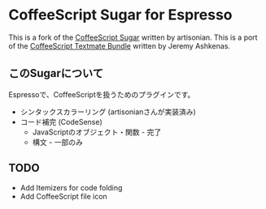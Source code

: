 CoffeeScript Sugar for Espresso
===

This is a fork of the [CoffeeScript Sugar][artisonian] written by artisonian.
This is a port of the [CoffeeScript Textmate Bundle][tmbundle] written by Jeremy Ashkenas.


このSugarについて
---
Espressoで、CoffeeScriptを扱うためのプラグインです。

* シンタックスカラーリング (artisonianさんが実装済み)
* コード補完 (CodeSense)
	* JavaScriptのオブジェクト・関数 - 完了
	* 構文 - 一部のみ


TODO
---

* Add Itemizers for code folding
* Add CoffeeScript file icon

[artisonian]: https://github.com/artisonian/CoffeeScript.sugar
[tmbundle]: https://github.com/jashkenas/coffee-script-tmbundle
